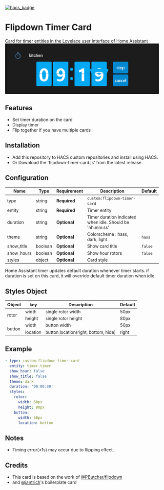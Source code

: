 [![hacs_badge](https://img.shields.io/badge/HACS-Custom-41BDF5.svg?style=for-the-badge)](https://github.com/hacs/integration)

# Flipdown Timer Card

Card for timer entities in the Lovelace user interface of Home Assistant
![Default](card.png)

## Features

- Set timer duration on the card
- Display timer
- Flip together if you have multiple cards

## Installation

- Add this repository to HACS custom repositories and install using HACS.
- Or Download the 'flipdown-timer-card.js' from the latest release.

## Configuration

| Name       | Type    | Requirement  | Description                                              | Default |
| ---------- | ------- | ------------ | -------------------------------------------------------- | ------- |
| type       | string  | **Required** | `custom:flipdown-timer-card`                             |         |
| entity     | string  | **Required** | Timer entity                                             |         |
| duration   | string  | **Optional** | Timer duration indicated when idle. Should be 'hh:mm:ss' |         |
| theme      | string  | **Optional** | Colorscheme : hass, dark, light                          | `hass`  |
| show_title | boolean | **Optional** | Show card title                                          | `false` |
| show_hours | boolean | **Optional** | Show hour rotors                                         | `false` |
| styles     | object  | **Optional** | Card style                                               |         |

Home Assistant timer updates default duration whenever timer starts. if duration is set on this card, it will override default timer duration when idle.

## Styles Object

<table>
<thead>
<tr>
<th>Object</th>
<th>key</th>
<th>Description</th>
<th>Default</th>
</tr>
</thead>
<tbody>
<tr>
<td rowspan=2>rotor</td>
<td>width</td>
<td>single rotor width</td>
<td>50px</td>
</tr>
<tr>
<td>height</td>
<td>single rotor height</td>
<td>80px</td>
</tr>
<tr>
<td rowspan=2>button</td>
<td>width</td>
<td>button width</td>
<td>50px</td>
</tr>
<tr>
<td>location</td>
<td>button location(right, bottom, hide)</td>
<td>right</td>
</tr>
</tbody>
</table>

## Example

```yaml
- type: custom:flipdown-timer-card
  entity: timer.timer
  show_hour: false
  show_title: false
  theme: dark
  duration: '00:00:00'
  styles:
    rotor:
      width: 60px
      height: 80px
    button:
      width: 60px
      location: bottom
```

## Notes

- Timing error(<1s) may occur due to flipping effect.

## Credits

- This card is based on the work of [@PButcher/flipdown](https://github.com/PButcher/flipdown)
- and [@iantrich](https://github.com/iantrich)'s boilerplate card
